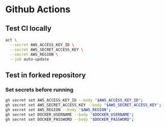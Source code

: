 # Github Actions

## Test CI locally

```bash
act \
  --secret AWS_ACCESS_KEY_ID \
  --secret AWS_SECRET_ACCESS_KEY \
  --secret AWS_REGION \
  --job auto-update
```

## Test in forked repository

### Set secrets before running

```bash
gh secret set AWS_ACCESS_KEY_ID --body "$AWS_ACCESS_KEY_ID";
gh secret set AWS_SECRET_ACCESS_KEY --body "$AWS_SECRET_ACCESS_KEY";
gh secret set AWS_REGION --body "$AWS_REGION";
gh secret set DOCKER_USERNAME --body "$DOCKER_USERNAME";
gh secret set DOCKER_PASSWORD --body "$DOCKER_PASSWORD";
```
